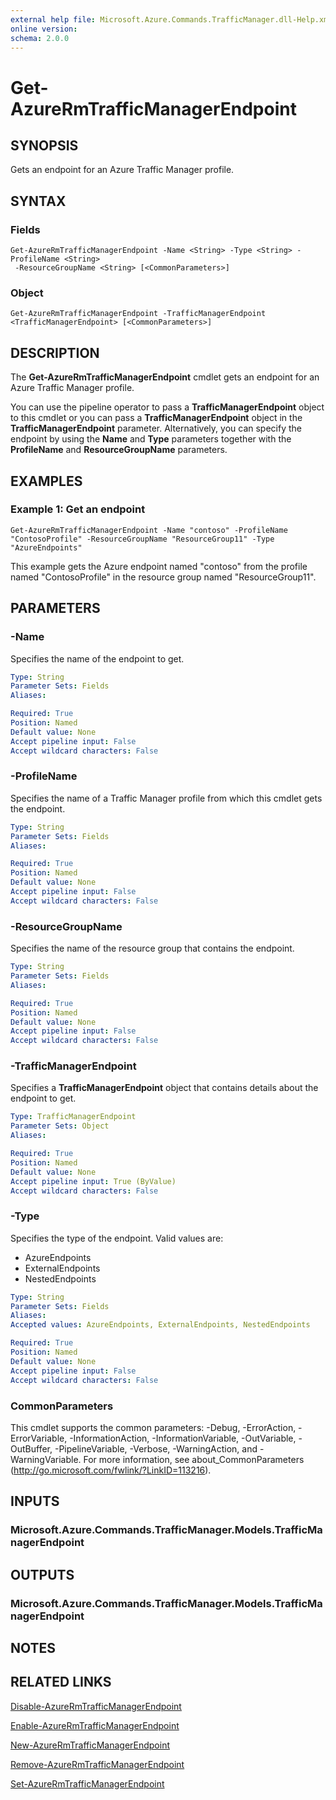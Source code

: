 ```yaml
---
external help file: Microsoft.Azure.Commands.TrafficManager.dll-Help.xml
online version:
schema: 2.0.0
---
```


# Get-AzureRmTrafficManagerEndpoint

## SYNOPSIS
Gets an endpoint for an Azure Traffic Manager profile.

## SYNTAX

### Fields
```
Get-AzureRmTrafficManagerEndpoint -Name <String> -Type <String> -ProfileName <String>
 -ResourceGroupName <String> [<CommonParameters>]
```

### Object
```
Get-AzureRmTrafficManagerEndpoint -TrafficManagerEndpoint <TrafficManagerEndpoint> [<CommonParameters>]
```

## DESCRIPTION
The **Get-AzureRmTrafficManagerEndpoint** cmdlet gets an endpoint for an Azure Traffic Manager profile.

You can use the pipeline operator to pass a **TrafficManagerEndpoint** object to this cmdlet or you can pass a **TrafficManagerEndpoint** object in the **TrafficManagerEndpoint** parameter.
Alternatively, you can specify the endpoint by using the **Name** and **Type** parameters together with the **ProfileName** and **ResourceGroupName** parameters.

## EXAMPLES

### Example 1: Get an endpoint
```
Get-AzureRmTrafficManagerEndpoint -Name "contoso" -ProfileName "ContosoProfile" -ResourceGroupName "ResourceGroup11" -Type "AzureEndpoints"
```

This example gets the Azure endpoint named "contoso" from the profile named "ContosoProfile" in the resource group named "ResourceGroup11".

## PARAMETERS

### -Name
Specifies the name of the endpoint to get.

```yaml
Type: String
Parameter Sets: Fields
Aliases:

Required: True
Position: Named
Default value: None
Accept pipeline input: False
Accept wildcard characters: False
```

### -ProfileName
Specifies the name of a Traffic Manager profile from which this cmdlet gets the endpoint.

```yaml
Type: String
Parameter Sets: Fields
Aliases:

Required: True
Position: Named
Default value: None
Accept pipeline input: False
Accept wildcard characters: False
```

### -ResourceGroupName
Specifies the name of the resource group that contains the endpoint.

```yaml
Type: String
Parameter Sets: Fields
Aliases:

Required: True
Position: Named
Default value: None
Accept pipeline input: False
Accept wildcard characters: False
```

### -TrafficManagerEndpoint
Specifies a **TrafficManagerEndpoint** object that contains details about the endpoint to get.

```yaml
Type: TrafficManagerEndpoint
Parameter Sets: Object
Aliases:

Required: True
Position: Named
Default value: None
Accept pipeline input: True (ByValue)
Accept wildcard characters: False
```

### -Type
Specifies the type of the endpoint. Valid values are:

- AzureEndpoints
- ExternalEndpoints
- NestedEndpoints

```yaml
Type: String
Parameter Sets: Fields
Aliases:
Accepted values: AzureEndpoints, ExternalEndpoints, NestedEndpoints

Required: True
Position: Named
Default value: None
Accept pipeline input: False
Accept wildcard characters: False
```

### CommonParameters
This cmdlet supports the common parameters: -Debug, -ErrorAction, -ErrorVariable, -InformationAction, -InformationVariable, -OutVariable, -OutBuffer, -PipelineVariable, -Verbose, -WarningAction, and -WarningVariable. For more information, see about_CommonParameters (http://go.microsoft.com/fwlink/?LinkID=113216).

## INPUTS

### Microsoft.Azure.Commands.TrafficManager.Models.TrafficManagerEndpoint

## OUTPUTS

### Microsoft.Azure.Commands.TrafficManager.Models.TrafficManagerEndpoint

## NOTES

## RELATED LINKS

[Disable-AzureRmTrafficManagerEndpoint](./Disable-AzureRmTrafficManagerEndpoint.md)

[Enable-AzureRmTrafficManagerEndpoint](./Enable-AzureRmTrafficManagerEndpoint.md)

[New-AzureRmTrafficManagerEndpoint](./New-AzureRmTrafficManagerEndpoint.md)

[Remove-AzureRmTrafficManagerEndpoint](./Remove-AzureRmTrafficManagerEndpoint.md)

[Set-AzureRmTrafficManagerEndpoint](./Set-AzureRmTrafficManagerEndpoint.md)
